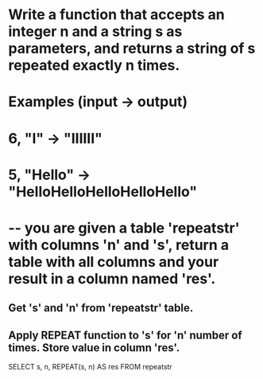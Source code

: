 # Write a function that accepts an integer n and a string s as parameters, and returns a string of s repeated exactly n times.

# Examples (input -> output)
# 6, "I"     -> "IIIIII"
# 5, "Hello" -> "HelloHelloHelloHelloHello"

# -- you are given a table 'repeatstr' with columns 'n' and 's', return a table with all columns and your result in a column named 'res'.



## Get 's' and 'n' from 'repeatstr' table.
## Apply REPEAT function to 's' for 'n' number of times. Store value in column 'res'.

SELECT
  s,
  n,
  REPEAT(s, n) AS res
FROM repeatstr
